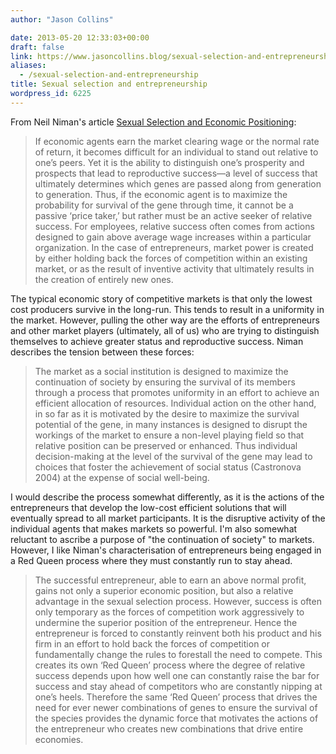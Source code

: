 ```yaml
---
author: "Jason Collins"

date: 2013-05-20 12:33:03+00:00
draft: false
link: https://www.jasoncollins.blog/sexual-selection-and-entrepreneurship/
aliases:
  - /sexual-selection-and-entrepreneurship
title: Sexual selection and entrepreneurship
wordpress_id: 6225
---
```


From Neil Niman's article [Sexual Selection and Economic Positioning](https://doi.org/10.1007/s10818-005-0493-y):


<blockquote>If economic agents earn the market clearing wage or the normal rate of return, it becomes difficult for an individual to stand out relative to one’s peers. Yet it is the ability to distinguish one’s prosperity and prospects that lead to reproductive success—a level of success that ultimately determines which genes are passed along from generation to generation. Thus, if the economic agent is to maximize the probability for survival of the gene through time, it cannot be a passive ‘price taker,’ but rather must be an active seeker of relative success. For employees, relative success often comes from actions designed to gain above average wage increases within a particular organization. In the case of entrepreneurs, market power is created by either holding back the forces of competition within an existing market, or as the result of inventive activity that ultimately results in the creation of entirely new ones.</blockquote>


The typical economic story of competitive markets is that only the lowest cost producers survive in the long-run. This tends to result in a uniformity in the market. However, pulling the other way are the efforts of entrepreneurs and other market players (ultimately, all of us) who are trying to distinguish themselves to achieve greater status and reproductive success. Niman describes the tension between these forces:


<blockquote>The market as a social institution is designed to maximize the continuation of society by ensuring the survival of its members through a process that promotes uniformity in an effort to achieve an efficient allocation of resources. Individual action on the other hand, in so far as it is motivated by the desire to maximize the survival potential of the gene, in many instances is designed to disrupt the workings of the market to ensure a non-level playing field so that relative position can be preserved or enhanced. Thus individual decision-making at the level of the survival of the gene may lead to choices that foster the achievement of social status (Castronova 2004) at the expense of social well-being.</blockquote>


I would describe the process somewhat differently, as it is the actions of the entrepreneurs that develop the low-cost efficient solutions that will eventually spread to all market participants. It is the disruptive activity of the individual agents that makes markets so powerful. I'm also somewhat reluctant to ascribe a purpose of "the continuation of society" to markets. However, I like Niman's characterisation of entrepreneurs being engaged in a Red Queen process where they must constantly run to stay ahead.


<blockquote>The successful entrepreneur, able to earn an above normal profit, gains not only a superior economic position, but also a relative advantage in the sexual selection process. However, success is often only temporary as the forces of competition work aggressively to undermine the superior position of the entrepreneur. Hence the entrepreneur is forced to constantly reinvent both his product and his firm in an effort to hold back the forces of competition or fundamentally change the rules to forestall the need to compete. This creates its own ‘Red Queen’ process where the degree of relative success depends upon how well one can constantly raise the bar for success and stay ahead of competitors who are constantly nipping at one’s heels. Therefore the same ‘Red Queen’ process that drives the need for ever newer combinations of genes to ensure the survival of the species provides the dynamic force that motivates the actions of the entrepreneur who creates new combinations that drive entire economies.</blockquote>
